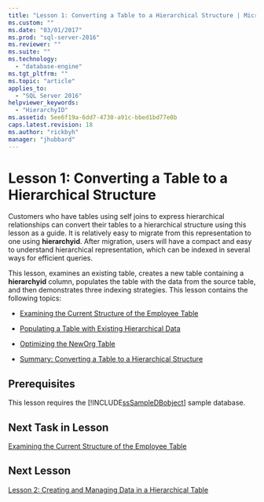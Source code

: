 ```yaml
---
title: "Lesson 1: Converting a Table to a Hierarchical Structure | Microsoft Docs"
ms.custom: ""
ms.date: "03/01/2017"
ms.prod: "sql-server-2016"
ms.reviewer: ""
ms.suite: ""
ms.technology: 
  - "database-engine"
ms.tgt_pltfrm: ""
ms.topic: "article"
applies_to: 
  - "SQL Server 2016"
helpviewer_keywords: 
  - "HierarchyID"
ms.assetid: 5ee6f19a-6dd7-4730-a91c-bbed1bd77e0b
caps.latest.revision: 18
ms.author: "rickbyh"
manager: "jhubbard"
---
```

# Lesson 1: Converting a Table to a Hierarchical Structure
Customers who have tables using self joins to express hierarchical relationships can convert their tables to a hierarchical structure using this lesson as a guide. It is relatively easy to migrate from this representation to one using **hierarchyid**. After migration, users will have a compact and easy to understand hierarchical representation, which can be indexed in several ways for efficient queries.  
  
This lesson, examines an existing table, creates a new table containing a **hierarchyid** column, populates the table with the data from the source table, and then demonstrates three indexing strategies. This lesson contains the following topics:  
  
-   [Examining the Current Structure of the Employee Table](../../../relational-databases/data-types/tutorials/lesson-1-1-examining-the-current-structure-of-the-employee-table.md)  
  
-   [Populating a Table with Existing Hierarchical Data](../../../relational-databases/data-types/tutorials/lesson-1-2-populating-a-table-with-existing-hierarchical-data.md)  
  
-   [Optimizing the NewOrg Table](../../../relational-databases/data-types/tutorials/lesson-1-3-optimizing-the-neworg-table.md)  
  
-   [Summary: Converting a Table to a Hierarchical Structure](../../../relational-databases/data-types/tutorials/lesson-1-4-summary-converting-a-table-to-a-hierarchical-structure.md)  
  
## Prerequisites  
This lesson requires the [!INCLUDE[ssSampleDBobject](../../../a9retired/includes/sssampledbobject-md.md)] sample database.  
  
## Next Task in Lesson  
[Examining the Current Structure of the Employee Table](../../../relational-databases/data-types/tutorials/lesson-1-1-examining-the-current-structure-of-the-employee-table.md)  
  
## Next Lesson  
[Lesson 2: Creating and Managing Data in a Hierarchical Table](../../../relational-databases/data-types/tutorials/lesson-2-creating-and-managing-data-in-a-hierarchical-table.md)  
  
  
  
